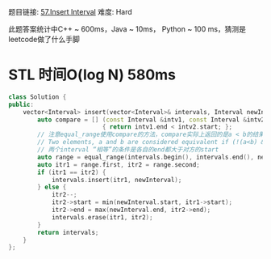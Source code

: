 题目链接: [57.Insert Interval][1]
难度: Hard

此题答案统计中C++ ~ 600ms，Java ~ 10ms， Python ~ 100 ms，猜测是leetcode做了什么手脚

# STL  时间O(log N)  580ms
```cpp
class Solution {
public:
    vector<Interval> insert(vector<Interval>& intervals, Interval newInterval) {
        auto compare = [] (const Interval &intv1, const Interval &intv2)
                          { return intv1.end < intv2.start; };
		// 注意equal_range使用compare的方法，compare实际上返回的是a < b的结果
		// Two elements, a and b are considered equivalent if (!(a<b) && !(b<a)) or if (!comp(a,b) && !comp(b,a))
		// 两个interval “相等”的条件是各自的end都大于对方的start
        auto range = equal_range(intervals.begin(), intervals.end(), newInterval, compare);
        auto itr1 = range.first, itr2 = range.second;
        if (itr1 == itr2) {
            intervals.insert(itr1, newInterval);
        } else {
            itr2--;
            itr2->start = min(newInterval.start, itr1->start);
            itr2->end = max(newInterval.end, itr2->end);
            intervals.erase(itr1, itr2);
        }
        return intervals;
    }
};
```

[1]: https://leetcode.com/problems/insert-interval/
